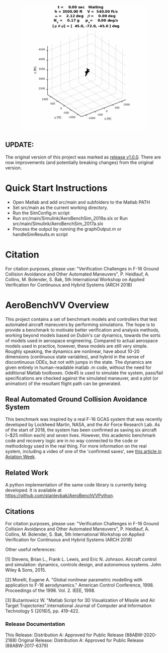 ﻿<p align="center"> <img src="Presentations/gcas.gif"/> </p>

## UPDATE:
The original version of this project was marked as [release v1.0.0](https://github.com/pheidlauf/AeroBenchVV/releases/tag/v1.0.0). There are now improvements (and potentially breaking changes) from the original version.

# Quick Start Instructions

- Open Matlab and add src/main and subfolders to the Matlab PATH
- Set src/main as the current working directory.
- Run the SimConfig.m script
- Run src/main/Simulink/AeroBenchSim_2019a.slx or Run src/main/Simulink/AeroBenchSim_2017a.slx
- Process the output by running the graphOutput.m or handleSimResults.m script

# Citation

For citation purposes, please use: "Verification Challenges in F-16 Ground Collision Avoidance and Other Automated Maneuvers", P. Heidlauf, A. Collins, M. Bolender, S. Bak, 5th International Workshop on Applied Verification for Continuous and Hybrid Systems (ARCH 2018)

# AeroBenchVV Overview

This project contains a set of benchmark models and controllers that test automated aircraft maneuvers by performing simulations. The hope is to provide a benchmark to motivate better verification and analysis methods, working beyond models based on Dubin's car dynamics, towards the sorts of models used in aerospace engineering. Compared to actual aerospace models used in practice, however, these models are still very simple. Roughly speaking, the dynamics are nonlinear, have about 10-20 dimensions (continuous state variables), and hybrid in the sense of discontinuous ODEs, but not with jumps in the state. The dynamics are given entirely in human-readable matlab .m code, without the need for additional Matlab toolboxes. Ode45 is used to simulate the system, pass/fail specifications are checked against the simulated maneuver, and a plot (or animation) of the resultant flight path can be generated.



## Real Automated Ground Collision Avoidance System
This benchmark was inspired by a real F-16 GCAS system that was recently developed by Lockheed Martin, NASA, and the Air Force Research Lab. As of the start of 2018, the system has been confirmed as saving six aircraft (~$25 million each) and seven lives. However, this academic benchmark code and recovery logic are in no way connected to the code or methodology used in the real thing. For more information on the real system, including a video of one of the 'confirmed saves', see [this article in Aviation Week](http://aviationweek.com/air-combat-safety/auto-gcas-saves-unconscious-f-16-pilot-declassified-usaf-footage).

## Related Work
A python implementation of the same code library is currently being developed. It is available at https://github.com/stanleybak/AeroBenchVVPython.

## Citations

For citation purposes, please use: "Verification Challenges in F-16 Ground Collision Avoidance and Other Automated Maneuvers", P. Heidlauf, A. Collins, M. Bolender, S. Bak, 5th International Workshop on Applied Verification for Continuous and Hybrid Systems (ARCH 2018)

Other useful references:

[1] Stevens, Brian L., Frank L. Lewis, and Eric N. Johnson. Aircraft control and simulation: dynamics, controls design, and autonomous systems. John Wiley & Sons, 2015.  

[2] Morelli, Eugene A. "Global nonlinear parametric modelling with application to F-16 aerodynamics." American Control Conference, 1998. Proceedings of the 1998. Vol. 2. IEEE, 1998.

[3] Bużantowicz W. "Matlab Script for 3D Visualization of Missile and Air Target Trajectories".International Journal of Computer and Information Technology 5 (2016)5, pp. 419-422.

### Release Documentation

This Release: Distribution A: Approved for Public Release (88ABW-2020-2188)
Original Release: Distribution A: Approved for Public Release (88ABW-2017-6379)
